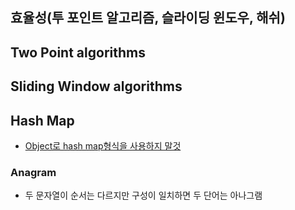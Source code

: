 ## 효율성(투 포인트 알고리즘, 슬라이딩 윈도우, 해쉬)

## Two Point algorithms

## Sliding Window algorithms

## Hash Map

- [Object로 hash map형식을 사용하지 말것](https://betterprogramming.pub/stop-using-objects-as-hash-maps-in-javascript-9a272e85f6a8)

### Anagram

- 두 문자열이 순서는 다르지만 구성이 일치하면 두 단어는 아나그램
